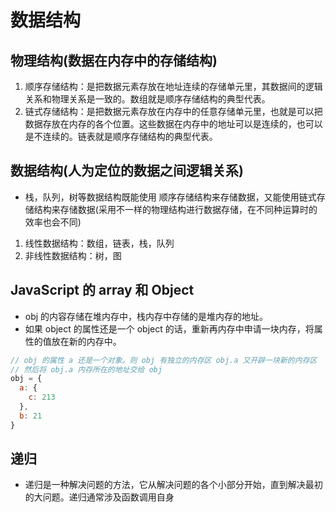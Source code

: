 <!--
 * @Author: x09898 coder_xujie@163.com
 * @Date: 2022-12-15 11:40:30
 * @LastEditors: xujie 1607526161@qq.com
 * @FilePath: \HTML-CSS-Javascript-\dataStructure\dataStructore.md
 * @Description: 
-->
# 数据结构

## 物理结构(数据在内存中的存储结构)

1. 顺序存储结构：是把数据元素存放在地址连续的存储单元里，其数据间的逻辑关系和物理关系是一致的。数组就是顺序存储结构的典型代表。
2. 链式存储结构：是把数据元素存放在内存中的任意存储单元里，也就是可以把数据存放在内存的各个位置。这些数据在内存中的地址可以是连续的，也可以是不连续的。链表就是顺序存储结构的典型代表。

## 数据结构(人为定位的数据之间逻辑关系)

* 栈，队列，树等数据结构既能使用 顺序存储结构来存储数据，又能使用链式存储结构来存储数据(采用不一样的物理结构进行数据存储，在不同种运算时的效率也会不同)
  
1. 线性数据结构：数组，链表，栈，队列
2. 非线性数据结构：树，图

## JavaScript 的 array 和 Object

* obj 的内容存储在堆内存中，栈内存中存储的是堆内存的地址。
* 如果 object 的属性还是一个 object 的话，重新再内存中申请一块内存，将属性的值放在新的内存中。

```js
// obj 的属性 a 还是一个对象。则 obj 有独立的内存区 obj.a 又开辟一块新的内存区
// 然后将 obj.a 内存所在的地址交给 obj
obj = {
  a: {
    c: 213
  },
  b: 21
}
```

## 递归

* 递归是一种解决问题的方法，它从解决问题的各个小部分开始，直到解决最初的大问题。递归通常涉及函数调用自身
